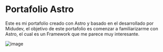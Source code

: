 # Portafolio Astro

Este es mi portafolio creado con Astro y basado en el desarrollado por Midudev, el objetivo de este portafolio es comenzar a familiarizarme con Astro, el cual es un Framework que me parece muy interesante.

![image](https://github.com/MichaelTaboada2003/Portafolio-Astro/assets/128438040/9d1b264b-4b87-4fef-ba4f-33470c4cfb02)


